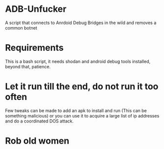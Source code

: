 # ADB-Unfucker
A script that connects to Anrdoid Debug Bridges in the wild and removes a common botnet

# Requirements 
This is a bash script, it needs shodan and android debug tools installed, beyond that, patience. 

# Let it run till the end, do not run it too often
Few tweaks can be made to add an apk to install and run (This can be something malicious) or you can use it to acquire a large list
of ip addresses and do a coordinated DOS attack. 

# Rob old women
